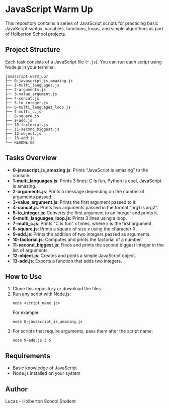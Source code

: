 # JavaScript Warm Up

This repository contains a series of JavaScript scripts for practicing basic JavaScript syntax, variables, functions, loops, and simple algorithms as part of Holberton School projects.

## Project Structure

Each task consists of a JavaScript file (`*.js`). You can run each script using Node.js in your terminal.

```
javascript-warm_up/
├── 0-javascript_is_amazing.js
├── 1-multi_languages.js
├── 2-arguments.js
├── 3-value_argument.js
├── 4-concat.js
├── 5-to_integer.js
├── 6-multi_languages_loop.js
├── 7-multi_c.js
├── 8-square.js
├── 9-add.js
├── 10-factorial.js
├── 11-second_biggest.js
├── 12-object.js
├── 13-add.js
└── README.md
```

## Tasks Overview

- **0-javascript_is_amazing.js**: Prints “JavaScript is amazing” to the console.
- **1-multi_languages.js**: Prints 3 lines: C is fun, Python is cool, JavaScript is amazing.
- **2-arguments.js**: Prints a message depending on the number of arguments passed.
- **3-value_argument.js**: Prints the first argument passed to it.
- **4-concat.js**: Prints two arguments passed in the format “arg1 is arg2”.
- **5-to_integer.js**: Converts the first argument to an integer and prints it.
- **6-multi_languages_loop.js**: Prints 3 lines using a loop.
- **7-multi_c.js**: Prints “C is fun” x times, where x is the first argument.
- **8-square.js**: Prints a square of size x using the character X.
- **9-add.js**: Prints the addition of two integers passed as arguments.
- **10-factorial.js**: Computes and prints the factorial of a number.
- **11-second_biggest.js**: Finds and prints the second biggest integer in the list of arguments.
- **12-object.js**: Creates and prints a simple JavaScript object.
- **13-add.js**: Exports a function that adds two integers.

## How to Use

1. Clone this repository or download the files.
2. Run any script with Node.js:
   ```
   node <script_name.js>
   ```
   For example:
   ```
   node 0-javascript_is_amazing.js
   ```
3. For scripts that require arguments, pass them after the script name:
   ```
   node 9-add.js 3 5
   ```

## Requirements

- Basic knowledge of JavaScript
- Node.js installed on your system

## Author

Lucas - Holberton School Student